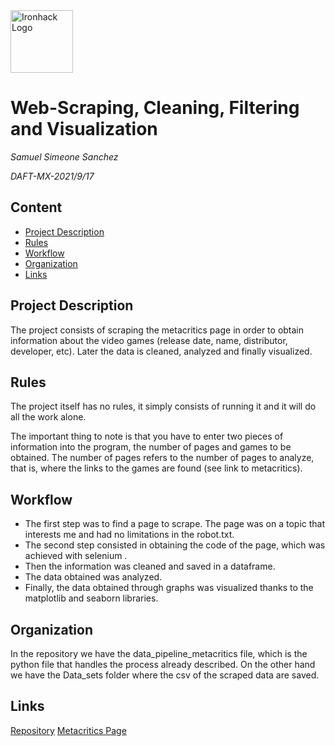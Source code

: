 <img src="https://bit.ly/2VnXWr2" alt="Ironhack Logo" width="100"/>

# Web-Scraping, Cleaning, Filtering and Visualization
*Samuel Simeone Sanchez*

*DAFT-MX-2021/9/17*

## Content
- [Project Description](#project-description)
- [Rules](#rules)
- [Workflow](#workflow)
- [Organization](#organization)
- [Links](#links)

## Project Description
The project consists of scraping the metacritics page in order to obtain information about the video games (release date, name, distributor, developer, etc). Later the data is cleaned, analyzed and finally visualized.

## Rules
The project itself has no rules, it simply consists of running it and it will do all the work alone.

The important thing to note is that you have to enter two pieces of information into the program, the number of pages and games to be obtained. The number of pages refers to the number of pages to analyze, that is, where the links to the games are found (see link to metacritics).

## Workflow
- The first step was to find a page to scrape. The page was on a topic that interests me and had no limitations in the robot.txt.
- The second step consisted in obtaining the code of the page, which was achieved with selenium .
- Then the information was cleaned and saved in a dataframe.
- The data obtained was analyzed.
- Finally, the data obtained through graphs was visualized thanks to the matplotlib and seaborn libraries.

## Organization
In the repository we have the data_pipeline_metacritics file, which is the python file that handles the process already described. On the other hand we have the Data_sets folder where the csv of the scraped data are saved.

## Links
[Repository](https://github.com/)
[Metacritics Page](https://www.metacritic.com/browse/games/score/metascore/all/all/filtered) 